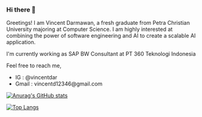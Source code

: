 ### Hi there 👋

Greetings! I am Vincent Darmawan, a fresh graduate from Petra Christian University majoring at Computer Science. I am highly interested at combining the power of software engineering and AI to create a scalable AI application.

I'm currently working as SAP BW Consultant at PT 360 Teknologi Indonesia

Feel free to reach me,
<ul>
  <li>IG      : @vincentdar</li>
  <li>Gmail   : vincentd12346@gmail.com</li>
</ul>

[![Anurag's GitHub stats](https://github-readme-stats.vercel.app/api?username=vincentdar)](https://github.com/anuraghazra/github-readme-stats)

[![Top Langs](https://github-readme-stats.vercel.app/api/top-langs/?username=vincentdar)](https://github.com/anuraghazra/github-readme-stats)

<!--
**vincentdar/vincentdar** is a ✨ _special_ ✨ repository because its `README.md` (this file) appears on your GitHub profile.

Here are some ideas to get you started:

- 🔭 I’m currently working on ...
- 🌱 I’m currently learning ...
- 👯 I’m looking to collaborate on ...
- 🤔 I’m looking for help with ...
- 💬 Ask me about ...
- 📫 How to reach me: ...
- 😄 Pronouns: ...
- ⚡ Fun fact: ...
-->
